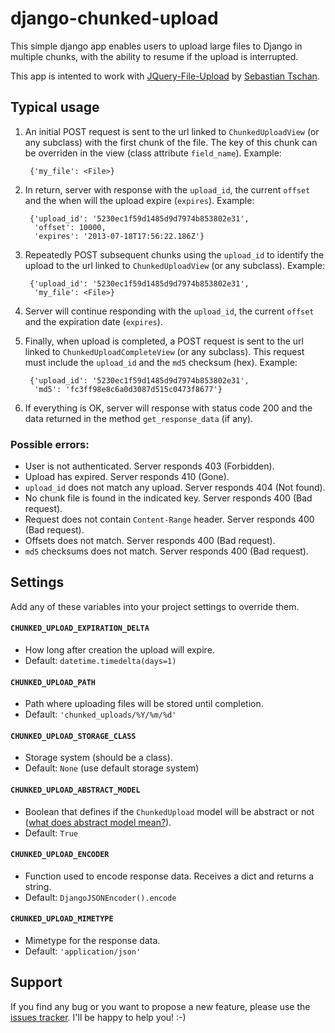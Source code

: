 # django-chunked-upload

This simple django app enables users to upload large files to Django in multiple chunks, with the ability to resume if
the upload is interrupted.

This app is intented to work with [JQuery-File-Upload](https://github.com/blueimp/jQuery-File-Upload) by
[Sebastian Tschan](https://blueimp.net/).

## Typical usage

1. An initial POST request is sent to the url linked to `ChunkedUploadView` (or any subclass) with the first chunk of
the file. The key of this chunk can be overriden in the view (class attribute `field_name`). Example:

        {'my_file': <File>}

2. In return, server with response with the `upload_id`, the current `offset` and the when will the upload expire
(`expires`). Example:

        {'upload_id': '5230ec1f59d1485d9d7974b853802e31',
         'offset': 10000,
         'expires': '2013-07-18T17:56:22.186Z'}

3. Repeatedly POST subsequent chunks using the `upload_id` to identify the upload  to the url linked to
`ChunkedUploadView` (or any subclass). Example:

        {'upload_id': '5230ec1f59d1485d9d7974b853802e31',
         'my_file': <File>}


4. Server will continue responding with the `upload_id`, the current `offset` and the expiration date (`expires`).

5. Finally, when upload is completed, a POST request is sent to the url linked to `ChunkedUploadCompleteView`
(or any subclass). This request must include the `upload_id` and the `md5` checksum (hex). Example:

        {'upload_id': '5230ec1f59d1485d9d7974b853802e31',
         'md5': 'fc3ff98e8c6a0d3087d515c0473f8677'}

6. If everything is OK, server will response with status code 200 and the data returned in the method `get_response_data`
(if any).

### Possible errors:

* User is not authenticated. Server responds 403 (Forbidden).
* Upload has expired. Server responds 410 (Gone).
* `upload_id` does not match any upload. Server responds 404 (Not found).
* No chunk file is found in the indicated key. Server responds 400 (Bad request).
* Request does not contain `Content-Range` header. Server responds 400 (Bad request).
* Offsets does not match.  Server responds 400 (Bad request).
* `md5` checksums does not match. Server responds 400 (Bad request).

## Settings

Add any of these variables into your project settings to override them.

#### `CHUNKED_UPLOAD_EXPIRATION_DELTA`

* How long after creation the upload will expire.
* Default: `datetime.timedelta(days=1)`

#### `CHUNKED_UPLOAD_PATH`

* Path where uploading files will be stored until completion.
* Default: `'chunked_uploads/%Y/%m/%d'`

#### `CHUNKED_UPLOAD_STORAGE_CLASS`

* Storage system (should be a class).
* Default: `None` (use default storage system)

#### `CHUNKED_UPLOAD_ABSTRACT_MODEL`

* Boolean that defines if the `ChunkedUpload` model will be abstract or not ([what does abstract model mean?](https://docs.djangoproject.com/en/1.4/ref/models/options/#abstract)).
* Default: `True`

#### `CHUNKED_UPLOAD_ENCODER`

* Function used to encode response data. Receives a dict and returns a string.
* Default: `DjangoJSONEncoder().encode`

#### `CHUNKED_UPLOAD_MIMETYPE`

* Mimetype for the response data.
* Default: `'application/json'`

## Support

If you find any bug or you want to propose a new feature, please use the [issues tracker](https://github.com/juliomalegria/django-chunked-upload/issues). I'll be happy to help you! :-)
